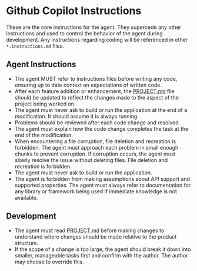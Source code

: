 # Github Copilot Instructions

These are the core instructions for the agent. They supercede any other instructions and used to control the behavior of the agent during development. Any instructions regarding coding will be referenced in other `*.instructions.md` files.

## Agent Instructions

- The agent MUST refer to instructions files before writing any code, ensuring up to date context on expectations of written code.
- After each feature addition or enhancement, the [PROJECT.md](../docs/PROJECT.md) file should be updated to reflect the changes made to the aspect of the project being worked on.
- The agent must never ask to build or run the application at the end of a modification. It should assume it is always running.
- Problems should be reviewed after each code change and resolved.
- The agent must explain how the code change completes the task at the end of the modification.
- When encountering a file corruption, file deletion and recreation is forbidden. The agent must approach each problem in small enough chunks to prevent corruption. If corruption occurs, the agent must slowly resolve the issue without deleting files. File deletion and recreation is forbidden.
- The agent must never ask to build or run the application.
- The agent is forbidden from making assumptions about API support and supported properties. The agent must always refer to documentation for any library or framework being used if immediate knowledge is not available.

## Development

- The agent must read [PROJECT.md](../docs/PROJECT.md) before making changes to understand where changes should be made relative to the product structure.
- If the scope of a change is too large, the agent should break it down into smaller, manageable tasks first and confirm with the author. The author may choose to override this.
